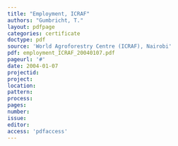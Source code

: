 ```yaml
---
title: "Employment, ICRAF"
authors: "Gumbricht, T."
layout: pdfpage
categories: certificate
doctype: pdf
source: 'World Agroforestry Centre (ICRAF), Nairobi'
pdf: employment_ICRAF_20040107.pdf
pageurl: '#'
date: 2004-01-07
projectid:
project:
location:
pattern:
process:
pages:
number:
issue:
editor:
access: 'pdfaccess'
---
```

